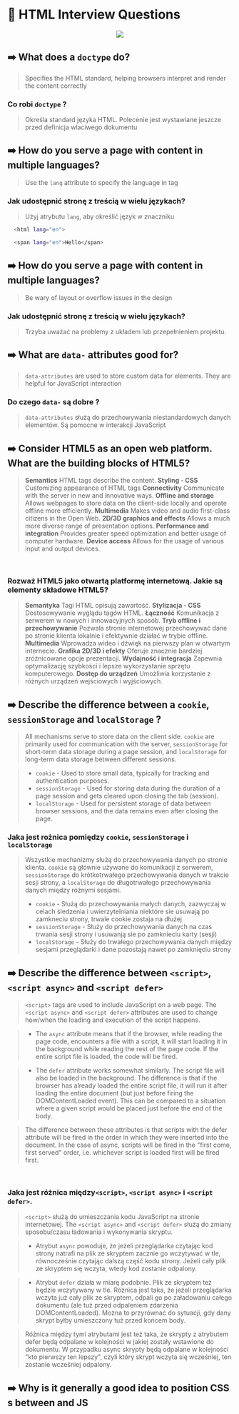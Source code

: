 
# 🚀 HTML Interview Questions 
<p align="center">
  <a href="https://skillicons.dev">
    <img src="https://skillicons.dev/icons?i=html" />
  </a>
</p>

## ➡️ What does a `doctype` do? 
> Specifies the HTML standard, helping browsers interpret and render the content correctly

### Co robi `doctype` ?

> Określa standard języka HTML. Polecenie jest wystawiane jeszcze przed definicja wlaciwego dokumentu 
## ➡️ How do you serve a page with content in multiple languages? 
> Use the `lang` attribute to specify the language in tag

### Jak udostępnić stronę z treścią w wielu językach?

> Użyj atrybutu `lang`, aby określić język w znaczniku
```bash
  <html lang="en">
```
```bash
  <span lang="en">Hello</span>
```
## ➡️ How do you serve a page with content in multiple languages? 
> Be wary of layout or overflow issues in the design

### Jak udostępnić stronę z treścią w wielu językach?

> Trzyba uważać na problemy z układem lub przepełnieniem projektu.
## ➡️ What are `data-` attributes good for? 
> `data-attributes` are used to store custom data for elements. They are helpful for JavaScript interaction

### Do czego `data-` są dobre ?

> `data-attributes` służą do przechowywania niestandardowych danych elementów. Są pomocne w interakcji JavaScript
## ➡️ Consider HTML5 as an open web platform. What are the building blocks of HTML5?
> <b>Semantics</b> HTML tags describe the content.
> <b>Styling - CSS</b> Customizing appearance of HTML tags
> <b>Connectivity</b> Communicate with the server in new and innovative ways.
> <b>Offline and storage</b> Allows webpages to store data on the client-side locally and operate offline more efficiently.
> <b>Multimedia</b> Makes video and audio first-class citizens in the Open Web.
> <b>2D/3D graphics and effects</b> Allows a much more diverse range of presentation options.
> <b>Performance and integration</b> Provides greater speed optimization and better usage of computer hardware.
> <b>Device access</b> Allows for the usage of various input and output devices.
<br/>

### Rozważ HTML5 jako otwartą platformę internetową. Jakie są elementy składowe HTML5?

> <b>Semantyka</b> Tagi HTML opisują zawartość.
> <b>Stylizacja - CSS</b> Dostosowywanie wyglądu tagów HTML.
> <b>Łączność</b> Komunikacja z serwerem w nowych i innowacyjnych sposób.
> <b>Tryb offline i przechowywanie</b> Pozwala stronie internetowej przechowywać dane po stronie klienta lokalnie i efektywnie działać w trybie offline.
> <b>Multimedia</b> Wprowadza wideo i dźwięk na pierwszy plan w otwartym internecie.
> <b>Grafika 2D/3D i efekty</b> Oferuje znacznie bardziej zróżnicowane opcje prezentacji.
> <b>Wydajność i integracja</b> Zapewnia optymalizację szybkości i lepsze wykorzystanie sprzętu komputerowego.
> <b>Dostęp do urządzeń</b> Umożliwia korzystanie z różnych urządzeń wejściowych i wyjściowych.

## ➡️ Describe the difference between a `cookie`, `sessionStorage` and `localStorage` ? 
> All mechanisms serve to store data on the client side. `cookie` are primarily used for communication with the server, `sessionStorage` for short-term data storage during a page session, and `localStorage` for long-term data storage between different sessions.

> * `cookie` - Used to store small data, typically for tracking and authentication purposes.
> * `sessionStorage` - Used for storing data during the duration of a page session and gets cleared upon closing the tab (session).
> * `localStorage` - Used for persistent storage of data between browser sessions, and the data remains even after closing the page.

### Jaka jest rożnica pomiędzy `cookie`, `sessionStorage` i `localStorage`

> Wszystkie mechanizmy służą do przechowywania danych po stronie klienta. `cookie` są głównie używane do komunikacji z serwerem, `sessionStorage` do krótkotrwałego przechowywania danych w trakcie sesji strony, a `localStorage` do długotrwałego przechowywania danych między różnymi sesjami.
> * `cookie` - Służą do przechowywania małych danych, zazwyczaj w celach śledzenia i uwierzytelniania niektóre sie usuwają po zamkneciu strony, trwale cookie zostaja na dłużej
> * `sessionStorage` - Służy do przechowywania danych na czas trwania sesji strony i usuwanją sie po zamknieciu karty (sesji)
> * `localStorage` -  Służy do trwałego przechowywania danych między sesjami przeglądarki i dane pozostają nawet po zamknięciu strony

## ➡️ Describe the difference between `<script>`, `<script async>` and `<script defer>`

> `<script>` tags are used to include JavaScript on a web page. The `<script async>` and `<script defer>` attributes are used to change how/when the loading and execution of the script happens.

> * The `async` attribute means that if the browser, while reading the page code, encounters a file with a script, it will start loading it in the background while reading the rest of the page code. If the entire script file is loaded, the code will be fired.

> * The `defer` attribute works somewhat similarly. The script file will also be loaded in the background. The difference is that if the browser has already loaded the entire script file, it will run it after loading the entire document (but just before firing the DOMContentLoaded event). This can be compared to a situation where a given script would be placed just before the end of the body.

> The difference between these attributes is that scripts with the defer attribute will be fired in the order in which they were inserted into the document. In the case of async, scripts will be fired in the "first come, first served" order, i.e. whichever script is loaded first will be fired first.

<br/>

### Jaka jest różnica między`<script>`, `<script async>` i `<script defer>`.

> `<script>` służą do umieszczania kodu JavaScript na stronie internetowej. The `<script async>` and `<script defer>` służą do zmiany sposobu/czasu ładowania i wykonywania skryptu.

> * Atrybut `async` powoduje, że jeżeli przeglądarka czytając kod strony natrafi na plik ze skryptem zacznie go wczytywać w tle, równocześnie czytając dalszą część kodu strony. Jeżeli cały  plik ze skryptem się wczyta, wtedy kod zostanie odpalony.

> * Atrybut `defer` działa w miarę podobnie. Plik ze skryptem też będzie wczytywany w tle. Różnica jest taka, że jeżeli przeglądarka wczyta już cały plik ze skryptem, odpali go po załadowaniu całego dokumentu (ale tuż przed odpaleniem zdarzenia DOMContentLoaded). Można to przyrównać do sytuacji, gdy dany skrypt byłby umieszczony tuż przed końcem body. 

> Różnica między tymi atrybutami jest też taka, że skrypty z atrybutem defer będą odpalane w kolejności w jakiej zostały wstawione do dokumentu. W przypadku async skrypty będą odpalane w kolejności "kto pierwszy ten lepszy", czyli który skrypt wczyta się wcześniej, ten zostanie wcześniej odpalony.


## ➡️ Why is it generally a good idea to position CSS <link>s between <head></head> and JS <script>s just before </body>? Do you know any exceptions? 

>  In a nutshell, such a placement of CSS `<link>` and JavaScript `<script>` allows for faster rendering of the page and better overall performance.
 Also, placing `<script>` at the bottom means that the browser cannot start downloading the scripts until the entire document is parsed. This ensures your code that needs to manipulate DOM elements will not throw an error and halt the entire script. If you need to put `<script>` in the `<head>`, use the `defer` attribute, which will achieve the same effect of running the script only after the HTML is parsed but the browser can kick off the network request earlier to download the script.

### Dlaczego dobrym pomysłem jest zeby pozycjonować css `<link>`

>  Krótko mówiąc, takie rozmieszczenie CSS `<link>` i JavaScript `<script>` pozwala na szybsze renderowanie strony i lepszą ogólną wydajność.

Umieszczenie `<script>` na dole oznacza, że przeglądarka nie może rozpocząć pobierania skryptów, dopóki cały dokument nie zostanie przeanalizowany. Dzięki temu Twój kod wymagający manipulacji elementami DOM nie wygeneruje błędu i nie zatrzyma całego skryptu. Jeśli chcesz umieścić `<script>` w `<head>`, użyj atrybutu `defer`, który osiągnie ten sam efekt, uruchamiając skrypt dopiero po przeanalizowaniu kodu HTML, ale przeglądarka może wcześniej wystartować z żądaniem sieciowym, aby pobrać skrypt .

## ➡️ What is progressive rendering? 

> In a nutshell, progressive rendering is a technique used in web development to improve website performance and user experience by displaying content as it becomes available, rather than waiting for the entire page to load. It prioritizes loading critical content first, such as text and basic layout elements, while asynchronously loading non-critical resources like images and scripts. This approach provides immediate feedback to users, reduces perceived load times, and creates a smoother browsing experience.

### Co to jest progresywne renderowanie ?

> W skrócie, progresywne renderowanie to technika stosowana w tworzeniu stron internetowych, która poprawia wydajność strony oraz doświadczenie użytkownika poprzez wyświetlanie zawartości w miarę jej dostępności, zamiast czekać na pełne załadowanie całej strony. Priorytetowo traktuje się ładowanie kluczowej zawartości, takiej jak tekst i podstawowe elementy układu, podczas gdy nieistotne zasoby, takie jak obrazy i skrypty, są ładowane asynchronicznie. Takie podejście zapewnia użytkownikom natychmiastową informację zwrotną, zmniejsza odczuwany czas ładowania oraz tworzy bardziej płynne doświadczenie przeglądania

## ➡️ Why you would use a `srcset` attribute in an image tag? Explain the process the browser uses when evaluating the content of this attribute.

> In a nutshell, the `srcset` attribute in an image tag allows the browser to receive a set of different images with various sizes or resolutions. The process of evaluating the content of this attribute involves selecting the best image based on the device's resolution, available space, and other factors. This helps optimize the display of images for different devices and network conditions, improving performance and user experience.

### Dlaczego miałbyś używać atrybutu `srcset` w tagu obrazu? Wyjaśnij proces stosowany przez przeglądarkę podczas oceny zawartości tego atrybutu.

> W skrócie, atrybut `srcset` w znaczniku obrazu pozwala na dostarczenie przeglądarce zestawu różnych obrazów o różnych rozmiarach lub rozdzielczościach. Proces oceny zawartości tego atrybutu polega na wyborze najlepszego obrazu na podstawie rozdzielczości urządzenia, dostępnej przestrzeni i innych czynników. Dzięki temu można zoptymalizować wyświetlanie obrazów dla różnych urządzeń i warunków sieciowych, poprawiając wydajność i doświadczenie użytkownika.

## ➡️ Have you used different HTML templating languages before? 

> Yes i have, I use React (JSX)

### Czy korzystałeś już wcześniej z różnych języków szablonów HTML?

> Tak, korzystalem z React (JSX)

## ➡️ What is the difference between canvas and svg? 

> `<canvas>` is bitmap based, drawn programmatically by JavaScript, best for dynamic graphics.

> `<svg>` is vector-based, uses markup, and is suitable for scalable, stylized graphics.

### Jaka jest różnica między canvas a svg ?

> `<canvas>` jest oparty na mapie bitowej, rysowany programowo przez JavaScript, najlepszy do dynamicznych grafik.

> `<svg>` jest oparty na wektorach, używa znaczników, nadaje się do skalowalnych, stylizowanych grafik.

## ➡️ What are empty elements in HTML ? 

> Empty elements in HTML are elements that do not have any content between their opening and closing tags. Here's a few examples:
> * `<link>`
> * `<meta>`
> * `<br>`
> * `<input>`

### Co to są puste elementy w HTML?

> Puste elementy w HTML to elementy, które nie mają żadnej treści pomiędzy znacznikami otwierającym i zamykającym. Oto kilka przykładów:
> * `<link>`
> * `<meta>`
> * `<br>`
> * `<input>`

## ➡️ What is an `<iframe>` ? 

> An `<iframe>` (inline frame) is an HTML element used to embed another HTML document within the current document

### Czym jest `<iframe>`?

> `<iframe>` (wbudowany kadr) to element HTML używany do osadzania innego dokumentu HTML wewnątrz bieżącego dokumentu

## ➡️ Expain meta tags in HTML ? 

> Meta tags always go inside `<head>` tag of the HTML page. Meta tags include information such as the page's title, description, author, character set encoding, viewport settings for responsive design, and more. They help search engines understand the content of the page and improve its visibility in search results.

### Wyjaśnij meta tagi w HTML ? 

> Meta tagi zawsze są w znaczniku `<head>` Meta tagi zawierają informacje takie jak tytuł strony, opis, autor, kodowanie zestawu znaków, ustawienia viewportu dla responsywnego projektowania i wiele innych. Pomagają one wyszukiwarkom zrozumieć zawartość strony i poprawiają jej widoczność w wynikach wyszukiwania.

## ➡️ What is difference between `<span>` and `<div>` ? 

> `<span>` (inline level) is used for smaller, inline-level styling or functionality, while `<div>` (block level) is used for larger, block-level grouping of content.

### Jaka jest róznica miedzy `<span>` a `<div>`

> `<span>` (inline level) jest używany do mniejszej, stylizacji wiersza lub funkcjonalności, podczas gdy `<div>` (block level) jest używany do większego, blokowego grupowania treści.

## ➡️ What is Character Encoding in html ? Czym jest Character Encoding w HTML ?

```bash
  <meta charset="UTF-8">
```


## ➡️ How Can I Get Indexed Better by Search Engines? 

> We can use meta tags
```bash
  <meta name="description" content="Description of the webpage">
  <meta name="keywords" content="Keyword1, Keyword2, Keyword3">

```

### Jak zwiekszyć pozycjonowanie ?

> Możemy użyć meta tagów
```bash
  <meta name="description" content="Description of the webpage">
  <meta name="keywords" content="Keyword1, Keyword2, Keyword3">

```

## ➡️ What's the difference between an "attribute" and a "property" in HTML?

> In summary, attributes are part of the HTML markup and provide initial settings for elements, while properties are part of the DOM representation of elements and can be accessed and modified dynamically via JavaScript.

### Jaka jest roznica miedzy "atrybutem" a `własciwościa` w HTML ? 

> Podsumowując, atrybuty są częścią znaczników HTML i dostarczają początkowych ustawień dla elementów, podczas gdy właściwości są częścią reprezentacji DOM elementów i mogą być dostępne i modyfikowane dynamicznie za pomocą JavaScriptu.


## ➡️ Explain the difference between block elements and inline elements ?
> Block elements create block-level boxes that start on a new line and take up the full width available, while inline elements flow within the text content and only take up as much width as necessary.

### Wyjaśnij różnicę pomiędzy elementami `block` i `inline`?

> Block elements tworzą boxy na poziomie bloków, które zaczynają się od nowej linii i zajmują pełną dostępną szerokość, podczas gdy elementy inline przepływają wewnątrz treści tekstowej i zajmują tylko tyle szerokości, ile jest potrzebne.
